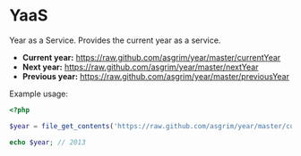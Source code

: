 YaaS
====

Year as a Service. Provides the current year as a service.

* **Current year:** https://raw.github.com/asgrim/year/master/currentYear
* **Next year:** https://raw.github.com/asgrim/year/master/nextYear
* **Previous year:** https://raw.github.com/asgrim/year/master/previousYear

Example usage:

```php
<?php

$year = file_get_contents('https://raw.github.com/asgrim/year/master/currentYear');

echo $year; // 2013
```

